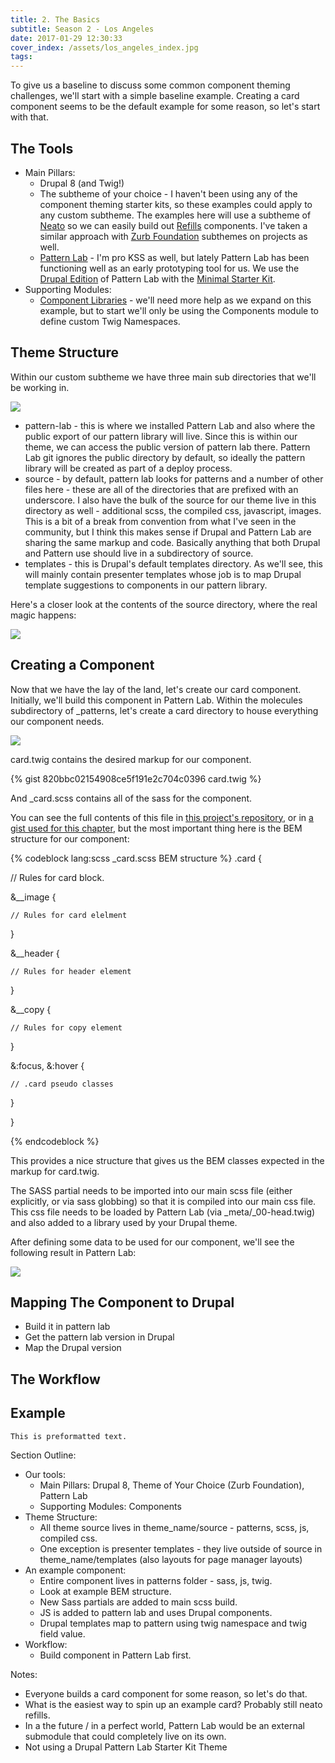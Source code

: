 ```yaml
---
title: 2. The Basics
subtitle: Season 2 - Los Angeles
date: 2017-01-29 12:30:33
cover_index: /assets/los_angeles_index.jpg
tags:
---
```


To give us a baseline to discuss some common component theming challenges, we'll start with a simple baseline example.  Creating a card component seems to be the default example for some reason, so let's start with that.

## The Tools

* Main Pillars:
    * Drupal 8 (and Twig!)
    * The subtheme of your choice - I haven't been using any of the component theming starter kits, so these examples could apply to any custom subtheme. The examples here will use a subtheme of [Neato](https://www.drupal.org/project/neato) so we can easily build out [Refills](http://refills.bourbon.io/) components. I've taken a similar approach with [Zurb Foundation](https://www.drupal.org/project/zurb_foundation) subthemes on projects as well.
    * [Pattern Lab](http://patternlab.io/) - I'm pro KSS as well, but lately Pattern Lab has been functioning well as an early prototyping tool for us. We use the [Drupal Edition](https://github.com/pattern-lab/edition-php-drupal-standard) of Pattern Lab with the [Minimal Starter Kit](https://github.com/pattern-lab/starterkit-twig-drupal-minimal).
* Supporting Modules:
    * [Component Libraries](https://www.drupal.org/project/components) - we'll need more help as we expand on this example, but to start we'll only be using the Components module to define custom Twig Namespaces.

## Theme Structure

Within our custom subtheme we have three main sub directories that we'll be working in. 

![](theme_structure_1.png)

* pattern-lab - this is where we installed Pattern Lab and also where the public export of our pattern library will live.  Since this is within our theme, we can access the public version of pattern lab there. Pattern Lab git ignores the public directory by default, so ideally the pattern library will be created as part of a deploy process.
* source - by default, pattern lab looks for patterns and a number of other files here - these are all of the directories that are prefixed with an underscore.  I also have the bulk of the source for our theme live in this directory as well - additional scss, the compiled css, javascript, images. This is a bit of a break from convention from what I've seen in the community, but I think this makes sense if Drupal and Pattern Lab are sharing the same markup and code. Basically anything that both Drupal and Pattern use should live in a subdirectory of source.
* templates - this is Drupal's default templates directory. As we'll see, this will mainly contain presenter templates whose job is to map Drupal template suggestions to components in our pattern library.

Here's a closer look at the contents of the source directory, where the real magic happens:
 
![](theme_structure_2.png)

## Creating a Component

Now that we have the lay of the land, let's create our card component. Initially, we'll build this component in Pattern Lab.  Within the molecules subdirectory of _patterns, let's create a card directory to house everything our component needs.

![](component_dir.png)

card.twig contains the desired markup for our component.

{% gist 820bbc02154908ce5f191e2c704c0396 card.twig %}

And _card.scss contains all of the sass for the component.

You can see the full contents of this file in [this project's repository](https://github.com/backlineint/real-world), or in [a gist used for this chapter](https://gist.github.com/backlineint/820bbc02154908ce5f191e2c704c0396), but the most important thing here is the BEM structure for our component:

{% codeblock lang:scss _card.scss BEM structure %}
.card {
 
  // Rules for card block.

  &__image {

    // Rules for card elelment

  }

  &__header {
    
    // Rules for header element
    
  }

  &__copy {

    // Rules for copy element

  }

  &:focus,
  &:hover {
    
    // .card pseudo classes
    
  }

}

{% endcodeblock %}

This provides a nice structure that gives us the BEM classes expected in the markup for card.twig.

The SASS partial needs to be imported into our main scss file (either explicitly, or via sass globbing) so that it is compiled into our main css file.  This css file needs to be loaded by Pattern Lab (via _meta/_00-head.twig) and also added to a library used by your Drupal theme.

After defining some data to be used for our component, we'll see the following result in Pattern Lab:

![](pl_card.png)


## Mapping The Component to Drupal
* Build it in pattern lab
* Get the pattern lab version in Drupal
* Map the Drupal version

## The Workflow

## Example
    This is preformatted text.

Section Outline:
* Our tools:
    * Main Pillars: Drupal 8, Theme of Your Choice (Zurb Foundation), Pattern Lab
    * Supporting Modules: Components
* Theme Structure:
    * All theme source lives in theme_name/source - patterns, scss, js, compiled css.
    * One exception is presenter templates - they live outside of source in theme_name/templates (also layouts for page manager layouts)
* An example component:
    * Entire component lives in patterns folder - sass, js, twig.
    * Look at example BEM structure.
    * New Sass partials are added to main scss build.
    * JS is added to pattern lab and uses Drupal components.
    * Drupal templates map to pattern using twig namespace and twig field value.
* Workflow:
    * Build component in Pattern Lab first.

Notes:
* Everyone builds a card component for some reason, so let's do that.
* What is the easiest way to spin up an example card?  Probably still neato refills.
* In a the future / in a perfect world, Pattern Lab would be an external submodule that could completely live on its own.
* Not using a Drupal Pattern Lab Starter Kit Theme